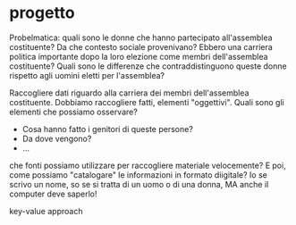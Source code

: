 # progetto
Probelmatica: quali sono le donne che hanno partecipato all'assemblea costituente? Da che contesto sociale provenivano? Ebbero una carriera politica importante dopo la loro elezione come membri dell'assemblea costituente? Quali sono le differenze che contraddistinguono queste donne rispetto agli uomini eletti per l'assemblea? 

Raccogliere dati riguardo alla carriera dei membri dell'assemblea costituente. Dobbiamo raccogliere fatti, elementi "oggettivi". Quali sono gli elementi che possiamo osservare?
- Cosa hanno fatto i genitori di queste persone?
- Da dove vengono?
- ...

che fonti possiamo utilizzare per raccogliere materiale velocemente? E poi, come possiamo "catalogare" le informazioni in formato diigitale? Io se scrivo un nome, so se si tratta di un uomo o di una donna, MA anche il computer deve saperlo!

key-value approach
